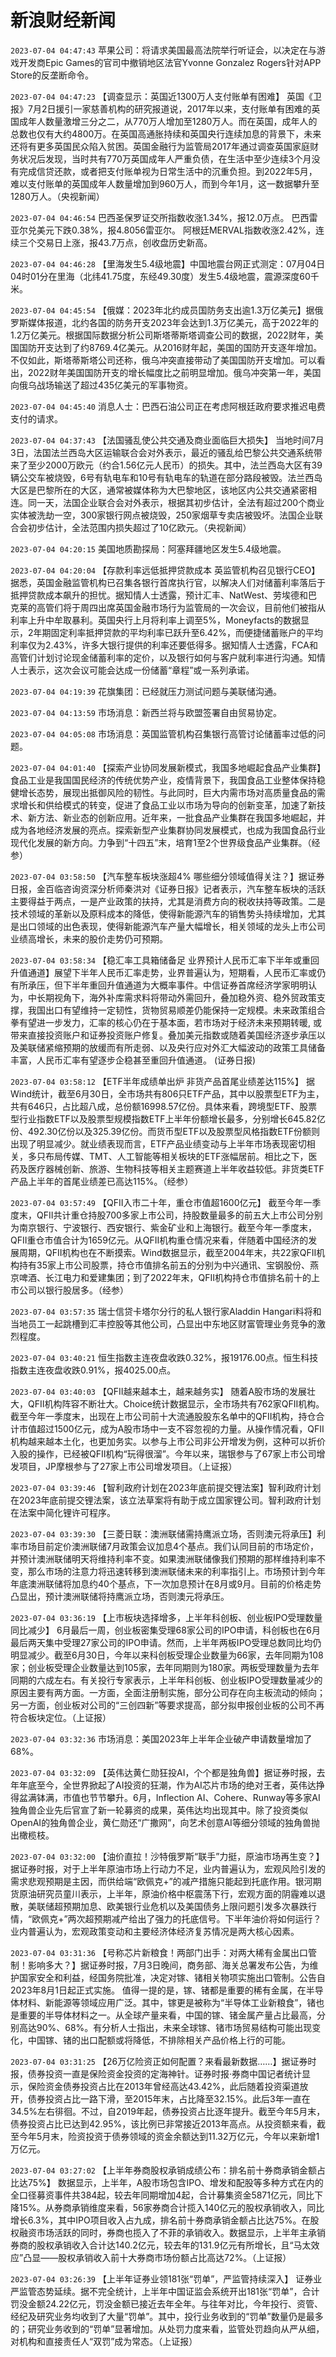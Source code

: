 # 新浪财经新闻
`2023-07-04 04:47:43` 苹果公司：将请求美国最高法院举行听证会，以决定在与游戏开发商Epic Games的官司中撤销地区法官Yvonne Gonzalez Rogers针对APP Store的反垄断命令。

`2023-07-04 04:47:23` 【调查显示：英国近1300万人支付账单有困难】 英国《卫报》7月2日援引一家慈善机构的研究报道说，2017年以来，支付账单有困难的英国成年人数量激增三分之二，从770万人增加至1280万人。而在英国，成年人的总数也仅有大约4800万。在英国高通胀持续和英国央行连续加息的背景下，未来还将有更多英国民众陷入贫困。英国金融行为监管局2017年通过调查英国家庭财务状况后发现，当时共有770万英国成年人严重负债，在生活中至少连续3个月没有完成信贷还款，或者把支付账单视为日常生活中的沉重负担。到2022年5月，难以支付账单的英国成年人数量增加到960万人，而到今年1月，这一数据攀升至1280万人。（央视新闻）

`2023-07-04 04:46:54` 巴西圣保罗证交所指数收涨1.34%，报12.0万点。
巴西雷亚尔兑美元下跌0.38%，报4.8056雷亚尔。
阿根廷MERVAL指数收涨2.42%，连续三个交易日上涨，报43.7万点，创收盘历史新高。

`2023-07-04 04:46:28` 【里海发生5.4级地震】中国地震台网正式测定：07月04日04时01分在里海（北纬41.75度，东经49.30度）发生5.4级地震，震源深度60千米。

`2023-07-04 04:45:54` 【俄媒：2023年北约成员国防务支出逾1.3万亿美元】据俄罗斯媒体报道，北约各国的防务开支2023年会达到1.3万亿美元，高于2022年的1.2万亿美元。根据国际数据分析公司斯塔蒂斯塔调查公司的数据，2022财年，美国国防开支达到了约8769.4亿美元。从2016财年起，美国的国防开支逐年增加。不仅如此，斯塔蒂斯塔公司还称，俄乌冲突直接带动了美国国防开支增加。可以看出，2022财年美国国防开支的增长幅度比之前明显增加。俄乌冲突第一年，美国向俄乌战场输送了超过435亿美元的军事物资。

`2023-07-04 04:45:40` 消息人士：巴西石油公司正在考虑阿根廷政府要求推迟电费支付的请求。

`2023-07-04 04:37:43`   【法国骚乱使公共交通及商业面临巨大损失】 当地时间7月3日，法国法兰西岛大区运输联合会对外表示，最近的骚乱给巴黎公共交通系统带来了至少2000万欧元（约合1.56亿元人民币）的损失。其中，法兰西岛大区有39辆公交车被烧毁，6号有轨电车和10号有轨电车的轨道在部分路段被毁。法兰西岛大区是巴黎所在的大区，通常被媒体称为大巴黎地区，该地区内公共交通紧密相连。同一天，法国企业联合会对外表示，根据其初步估计，全法有超过200个商业实体被洗劫一空，300家银行网点被烧毁，250家烟草专卖店被毁坏。法国企业联合会初步估计，全法范围内损失超过了10亿欧元。（央视新闻）

`2023-07-04 04:20:15` 美国地质勘探局：阿塞拜疆地区发生5.4级地震。

`2023-07-04 04:20:04` 【存款利率远低抵押贷款成本 英监管机构召见银行CEO】据悉，英国金融监管机构已召集各银行首席执行官，以解决人们对储蓄利率落后于抵押贷款成本飙升的担忧。据知情人士透露，预计汇丰、NatWest、劳埃德和巴克莱的高管们将于周四出席英国金融市场行为监管局的一次会议，目前他们被指从利率上升中牟取暴利。英国央行上月将利率上调至5%，Moneyfacts的数据显示，2年期固定利率抵押贷款的平均利率已跃升至6.42%，而便捷储蓄账户的平均利率仅为2.43%，许多大银行提供的利率还要低得多。据知情人士透露，FCA和高管们计划讨论现金储蓄利率的定价，以及银行如何与客户就利率进行沟通。知情人士表示，这次会议可能会达成一份储蓄“章程”或一系列承诺。

`2023-07-04 04:19:39` 花旗集团：已经就压力测试问题与美联储沟通。

`2023-07-04 04:13:59` 市场消息：新西兰将与欧盟签署自由贸易协定。

`2023-07-04 04:05:08` 市场消息：英国监管机构召集银行高管讨论储蓄率过低的问题。

`2023-07-04 04:01:40` 【探索产业协同发展新模式，我国多地崛起食品产业集群】 食品工业是我国国民经济的传统优势产业，疫情背景下，我国食品工业整体保持稳健增长态势，展现出抵御风险的韧性。与此同时，巨大内需市场对高质量食品的需求增长和供给模式的转变，促进了食品工业以市场为导向的创新变革，加速了新技术、新方法、新业态的创新应用。近年来，一批食品产业集群在我国多地崛起，并成为各地经济发展的亮点。探索新型产业集群协同发展模式，也成为我国食品行业现代化发展的新方向。力争到“十四五”末，培育1至2个世界级食品产业集群。（经参）

`2023-07-04 03:58:50` 【汽车整车板块涨超4% 哪些细分领域值得关注？】据证券日报，金百临咨询资深分析师秦洪对《证券日报》记者表示，汽车整车板块的活跃主要得益于两点，一是产业政策的扶持，尤其是消费方向的税收扶持等政策。二是技术领域的革新以及原料成本的降低，使得新能源汽车的销售势头持续增加，尤其是出口领域的出色表现，使得新能源汽车产量大幅增长，相关领域的龙头上市公司业绩高增长，未来的股价走势仍可预期。

`2023-07-04 03:58:34` 【稳汇率工具箱储备足 业界预计人民币汇率下半年或重回升值通道】展望下半年人民币汇率走势，业界普遍认为，短期看，人民币汇率或仍有所承压，但下半年重回升值通道为大概率事件。中信证券首席经济学家明明认为，中长期视角下，海外补库需求料将带动外需回升，叠加稳外资、稳外贸政策支撑，我国出口有望维持一定韧性，货物贸易顺差仍能保持一定规模。未来政策组合拳有望进一步发力，汇率的核心仍在于基本面，若市场对于经济未来预期转暖, 或带来直接投资账户和证券投资账户修复。叠加美元指数或随着美国经济逐步承压以及美联储紧缩预期的放缓而有所走弱、以及央行应对外汇大幅波动的政策工具储备丰富，人民币汇率有望逐步企稳甚至重回升值通道。 (证券日报)

`2023-07-04 03:58:12` 【ETF半年成绩单出炉 非货产品首尾业绩差达115%】 据Wind统计，截至6月30日，全市场共有806只ETF产品，其中以股票型ETF为主，共有646只，占比超八成，总份额16998.57亿份。具体来看，跨境型ETF、股票型行业指数ETF以及股票型规模指数ETF上半年份额增长最多，分别增长645.82亿份、492.30亿份以及325.39亿份。而货币型ETF以及股票型风格指数ETF份额则出现了明显减少。就业绩表现而言，ETF产品业绩变动与上半年市场表现密切相关，多只布局传媒、TMT、人工智能等相关板块的ETF涨幅居前。相比之下，医药及医疗器械创新、旅游、生物科技等相关主题赛道上半年收益较低。非货类ETF产品上半年的首尾业绩差已高达115%。（经参）

`2023-07-04 03:57:49` 【QFII入市二十年，重仓市值超1600亿元】 截至今年一季度末，QFII共计重仓持股700多家上市公司，持股数量最多的前五大上市公司分别为南京银行、宁波银行、西安银行、紫金矿业和上海银行。截至今年一季度末，QFII重仓市值合计为1659亿元。从QFII机构重仓情况来看，伴随着中国经济的发展周期，QFII机构也在不断摸索。Wind数据显示，截至2004年末，共22家QFII机构持有35家上市公司股票，持仓市值排名前五的分别为中兴通讯、宝钢股份、燕京啤酒、长江电力和爱建集团；到了2022年末，QFII机构持仓市值排名前十的上市公司以银行股居多。（经参）

`2023-07-04 03:57:35` 瑞士信贷卡塔尔分行的私人银行家Aladdin Hangari料将和当地员工一起跳槽到汇丰控股等其他公司，凸显出中东地区财富管理业务竞争的激烈程度。

`2023-07-04 03:40:21` 恒生指数主连夜盘收跌0.32%，报19176.00点。恒生科技指数主连夜盘收跌0.91%，报4025.00点。

`2023-07-04 03:40:03` 【QFII越来越本土，越来越务实】 随着A股市场的发展壮大，QFII机构阵容不断壮大。Choice统计数据显示，全市场共有762家QFII机构。截至今年一季度末，出现在上市公司前十大流通股股东名单中的QFII机构，持仓合计市值超过1500亿元，成为A股市场中一支不容忽视的力量。从操作情况看，QFII机构越来越本土化，也更加务实。以参与上市公司非公开增发为例，这种可以折价入股的操作，已经被QFII机构“玩得很溜”。今年以来，瑞银参与了67家上市公司增发项目，JP摩根参与了27家上市公司增发项目。（上证报）

`2023-07-04 03:39:46` 【智利政府计划在2023年底前提交锂法案】智利政府计划在2023年底前提交锂法案，该立法草案将有助于成立国家锂公司。智利政府计划在法案中简化锂许可程序。

`2023-07-04 03:39:30` 【三菱日联：澳洲联储需持鹰派立场，否则澳元将承压】利率市场目前定价澳洲联储7月政策会议加息4个基点。我们认同目前的市场定价，并预计澳洲联储明天将维持利率不变。如果澳洲联储像我们预期的那样维持利率不变，那么市场的注意力将迅速转移到澳洲联储未来的利率指引上。市场预计到今年年底澳洲联储将加息约40个基点，下一次加息预计在8月或9月。目前的价格走势凸显出，预计澳洲联储将持鹰派立场，否则澳元将承压。

`2023-07-04 03:36:19` 【上市板块选择增多，上半年科创板、创业板IPO受理数量同比减少】 6月最后一周，创业板密集受理68家公司的IPO申请，科创板也在6月最后两天集中受理27家公司的IPO申请。然而，上半年两板IPO受理总数同比均仍明显减少。截至6月30日，今年以来科创板受理企业数量为66家，去年同期为108家；创业板受理企业数量达到105家，去年同期则为180家。两板受理数量为去年同期的六成左右。有关投行专家表示，上半年科创板、创业板IPO受理数量减少的原因主要有两方面。一方面，全面注册制实施，部分公司存在向主板流动的倾向；另一方面，创业板对公司的“三创四新”等要求提高，部分拟申报创业板的公司不再符合板块定位。（上证报）

`2023-07-04 03:32:36` 市场消息：美国2023年上半年企业破产申请数量增加了68%。

`2023-07-04 03:32:09` 【英伟达黄仁勋狂投AI，个个都是独角兽】据证券时报，去年年底至今，全世界掀起了AI投资的狂潮，作为AI芯片市场的绝对王者，英伟达挣得盆满钵满，市值也节节攀升。6月，Inflection AI、Cohere、Runway等多家AI独角兽企业先后官宣了新一轮募资的成果，英伟达均出现其中。除了投资类似OpenAI的独角兽企业，黄仁勋还“广撒网”，向艺术创意AI等细分领域的独角兽抛出橄榄枝。

`2023-07-04 03:32:00` 【油价直拉！沙特俄罗斯“联手”力挺，原油市场再生变？】据证券时报，对于上半年原油市场上行动力不足，业内普遍认为，宏观风险引发的需求悲观预期是主因，而供给端“欧佩克+”的减产措施只能起到托底作用。银河期货原油研究员童川表示，上半年，原油价格中枢震荡下行，宏观方面的阴霾难以退散，美联储超预期加息、欧美银行业危机以及美国债务上限问题引发多次暴跌行情，“欧佩克+”两次超预期减产给出了强力的托底信号。下半年油价将如何运行？业内普遍认为，宏观政策变动和主要经济体经济复苏情况是两大核心因素。

`2023-07-04 03:31:36` 【号称芯片新粮食！两部门出手：对两大稀有金属出口管制！影响多大？】据证券时报，7月3日晚间，商务部、海关总署发布公告，为维护国家安全和利益，经国务院批准，决定对镓、锗相关物项实施出口管制。公告自2023年8月1日起正式实施。 值得一提的是，镓、锗都是重要的稀有金属，在半导体材料、新能源等领域应用广泛。其中，镓更是被称为“半导体工业新粮食”，锗也是重要的半导体材料之一。从全球产量来看，中国的镓、锗金属产量占比最高，分别高达90%、68%。有分析人士指出，未来全球镓、锗市场贸易结构可能出现变化，中国镓、锗的出口配额或将降低，不排除相关产品价格上行的可能。

`2023-07-04 03:31:25` 【26万亿险资正如何配置？来看最新数据……】据证券时报，债券投资一直是保险资金投资的定海神针。证券时报·券商中国记者统计显示，保险资金债券投资占比在2013年曾经高达43.42%，此后随着投资渠道放开，债券投资占比一路下滑，至2015年末，占比降至32.15%。此后3年一直在34.5%左右徘徊。不过，自2019年起，债券投资占比逐年提升。截至今年5月末，债券投资占比已达到42.95%，该比例已非常接近2013年高点。从投资额来看，截至今年5月末，险资投资于债券领域的资金余额达到11.32万亿元，今年以来新增1万亿元。

`2023-07-04 03:27:02` 【上半年券商股权承销成绩公布：排名前十券商承销金额占比达75%】 数据显示，上半年，A股市场包含IPO、增发和配股等多种方式在内的全口径募资事件共384起，较去年同期增加4起，合计募集资金5871亿元，同比下降15%。从券商承销维度来看，56家券商合计揽入140亿元的股权承销收入，同比增长6.3%，其中IPO项目收入占九成，排名前十券商承销金额占比达75%。在股权融资市场活跃的同时，券商也揽入了不菲的承销收入。数据显示，上半年主承销券商的股权承销收入合计达140.2亿元，较去年的131.9亿元有所增长，且“马太效应”凸显——股权承销收入前十大券商市场份额占比高达72%。（上证报）

`2023-07-04 03:26:39` 【上半年证券业领181张“罚单”，严监管持续深入】 证券业严监管态势延续。据不完全统计，上半年中国证监会系统开出181张“罚单”，合计罚没金额24.22亿元，罚没金额已接近去年全年。与往年对比，今年投行、资管、经纪及研究业务均收到了大量“罚单”。其中，投行业务收到的“罚单”数量仍是最多的；研究业务收到的“罚单”显著增加。从处罚力度来看，监管处罚趋向从严从细，对机构和直接责任人“双罚”成为常态。（上证报）

